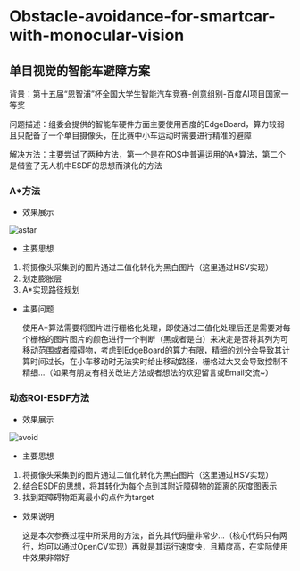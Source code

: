 # Obstacle-avoidance-for-smartcar-with-monocular-vision

## 单目视觉的智能车避障方案

背景：第十五届“恩智浦”杯全国大学生智能汽车竞赛-创意组别-百度AI项目国家一等奖

问题描述：组委会提供的智能车硬件方面主要使用百度的EdgeBoard，算力较弱且只配备了一个单目摄像头，在比赛中小车运动时需要进行精准的避障

解决方法：主要尝试了两种方法，第一个是在ROS中普遍运用的A*算法，第二个是借鉴了无人机中ESDF的思想而演化的方法

### A*方法

- 效果展示

![astar](https://i.loli.net/2020/08/31/SWVzsgi49Ev7Jf3.gif)

- 主要思想

1. 将摄像头采集到的图片通过二值化转化为黑白图片（这里通过HSV实现）
2. 划定膨胀层
3. A*实现路径规划

- 主要问题

  使用A*算法需要将图片进行栅格化处理，即使通过二值化处理后还是需要对每个栅格的图片图片的颜色进行一个判断（黑或者是白）来决定是否将其列为可移动范围或者障碍物，考虑到EdgeBoard的算力有限，精细的划分会导致其计算时间过长，在小车移动时无法实时给出移动路径，栅格过大又会导致控制不精细...（如果有朋友有相关改进方法或者想法的欢迎留言或Email交流~）

### 动态ROI-ESDF方法

- 效果展示

![avoid](https://raw.githubusercontent.com/zacdeng/Obstacle-avoidance-for-smartcar-with-monocular-vision-/master/avoid.gif)

- 主要思想

1. 将摄像头采集到的图片通过二值化转化为黑白图片（这里通过HSV实现）
2. 结合ESDF的思想，将其转化为每个点到其附近障碍物的距离的灰度图表示
3. 找到距障碍物距离最小的点作为target

- 效果说明

  这是本次参赛过程中所采用的方法，首先其代码量非常少...（核心代码只有两行，均可以通过OpenCV实现）再就是其运行速度快，且精度高，在实际使用中效果非常好

